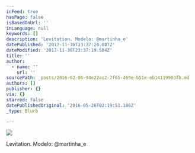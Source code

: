```yaml
---
inFeed: true
hasPage: false
isBasedOnUrl: ''
inLanguage: null
keywords: []
description: 'Levitation. Modelo: @martinha_e'
datePublished: '2017-11-30T23:37:20.087Z'
dateModified: '2017-11-30T23:37:19.504Z'
title: ''
author:
  - name: ''
    url: ''
sourcePath: _posts/2016-02-06-94e22ac2-7f65-469e-b51e-eb14119903fb.md
authors: []
publisher: {}
via: {}
starred: false
datePublishedOriginal: '2016-05-26T02:19:51.186Z'
_type: Blurb

---
```

![](https://s3-us-west-2.amazonaws.com/the-grid-img/p/89195c7f13c6dd0721163a1252a485565befbb2d.png)

Levitation. Modelo: @martinha\_e